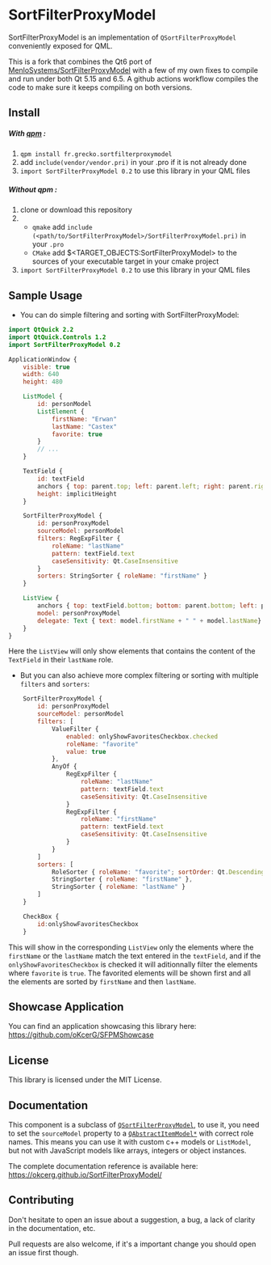 SortFilterProxyModel
====================

SortFilterProxyModel is an implementation of `QSortFilterProxyModel` conveniently exposed for QML.

This is a fork that combines the Qt6 port of [MenloSystems/SortFilterProxyModel](https://github.com/MenloSystems/SortFilterProxyModel) with a few of my own fixes to compile and run under both Qt 5.15 and 6.5. 
A github actions workflow compiles the code to make sure it keeps compiling on both versions.

Install
-------
##### With [qpm](https://qpm.io) :
1. `qpm install fr.grecko.sortfilterproxymodel`
2. add `include(vendor/vendor.pri)` in your .pro if it is not already done
3. `import SortFilterProxyModel 0.2` to use this library in your QML files

##### Without qpm :
1. clone or download this repository
2. * `qmake` add `include  (<path/to/SortFilterProxyModel>/SortFilterProxyModel.pri)` in your `.pro`
   * `CMake` add $<TARGET_OBJECTS:SortFilterProxyModel> to the sources of your executable target in your cmake project
3. `import SortFilterProxyModel 0.2` to use this library in your QML files

Sample Usage
------------

- You can do simple filtering and sorting with SortFilterProxyModel:
```qml
import QtQuick 2.2
import QtQuick.Controls 1.2
import SortFilterProxyModel 0.2

ApplicationWindow {
    visible: true
    width: 640
    height: 480

    ListModel {
        id: personModel
        ListElement {
            firstName: "Erwan"
            lastName: "Castex"
            favorite: true
        }
        // ...
    }

    TextField {
        id: textField
        anchors { top: parent.top; left: parent.left; right: parent.right }
        height: implicitHeight
    }

    SortFilterProxyModel {
        id: personProxyModel
        sourceModel: personModel
        filters: RegExpFilter {
            roleName: "lastName"
            pattern: textField.text
            caseSensitivity: Qt.CaseInsensitive
        }
        sorters: StringSorter { roleName: "firstName" }
    }

    ListView {
        anchors { top: textField.bottom; bottom: parent.bottom; left: parent.left; right: parent.right }
        model: personProxyModel
        delegate: Text { text: model.firstName + " " + model.lastName}
    }
}
```
Here the `ListView` will only show elements that contains the content of the `TextField` in their `lastName` role.

- But you can also achieve more complex filtering or sorting with multiple `filters` and `sorters`:
```qml
    SortFilterProxyModel {
        id: personProxyModel
        sourceModel: personModel
        filters: [
            ValueFilter {
                enabled: onlyShowFavoritesCheckbox.checked
                roleName: "favorite"
                value: true
            },
            AnyOf {
                RegExpFilter {
                    roleName: "lastName"
                    pattern: textField.text
                    caseSensitivity: Qt.CaseInsensitive
                }
                RegExpFilter {
                    roleName: "firstName"
                    pattern: textField.text
                    caseSensitivity: Qt.CaseInsensitive
                }
            }
        ]
        sorters: [
            RoleSorter { roleName: "favorite"; sortOrder: Qt.DescendingOrder },
            StringSorter { roleName: "firstName" },
            StringSorter { roleName: "lastName" }
        ]
    }

    CheckBox {
        id:onlyShowFavoritesCheckbox
    }
```
This will show in the corresponding `ListView` only the elements where the `firstName` or the `lastName` match the text entered in the `textField`, and if the `onlyShowFavoritesCheckbox` is checked it will aditionnally filter the elements where `favorite` is `true`.
The favorited elements will be shown first and all the elements are sorted by `firstName` and then `lastName`.

Showcase Application
--------------------
You can find an application showcasing this library here: https://github.com/oKcerG/SFPMShowcase

License
-------
This library is licensed under the MIT License.

Documentation
-------------
This component is a subclass of [`QSortFilterProxyModel`](http://doc.qt.io/qt-5/qsortfilterproxymodel.html), to use it, you need to set the `sourceModel` property to a [`QAbstractItemModel*`](http://doc.qt.io/qt-5/qabstractitemmodel.html) with correct role names.
This means you can use it with custom c++ models or `ListModel`, but not with JavaScript models like arrays, integers or object instances.

The complete documentation reference is available here: https://okcerg.github.io/SortFilterProxyModel/

Contributing
------------
Don't hesitate to open an issue about a suggestion, a bug, a lack of clarity in the documentation, etc.

Pull requests are also welcome, if it's a important change you should open an issue first though.
